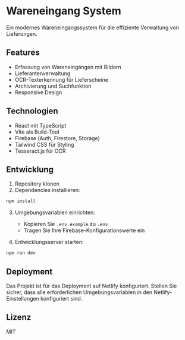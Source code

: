 # Wareneingang System

Ein modernes Wareneingangssystem für die effiziente Verwaltung von Lieferungen.

## Features

- Erfassung von Wareneingängen mit Bildern
- Lieferantenverwaltung
- OCR-Texterkennung für Lieferscheine
- Archivierung und Suchfunktion
- Responsive Design

## Technologien

- React mit TypeScript
- Vite als Build-Tool
- Firebase (Auth, Firestore, Storage)
- Tailwind CSS für Styling
- Tesseract.js für OCR

## Entwicklung

1. Repository klonen
2. Dependencies installieren:
```bash
npm install
```

3. Umgebungsvariablen einrichten:
   - Kopieren Sie `.env.example` zu `.env`
   - Tragen Sie Ihre Firebase-Konfigurationswerte ein

4. Entwicklungsserver starten:
```bash
npm run dev
```

## Deployment

Das Projekt ist für das Deployment auf Netlify konfiguriert. Stellen Sie sicher, dass alle erforderlichen Umgebungsvariablen in den Netlify-Einstellungen konfiguriert sind.

## Lizenz

MIT